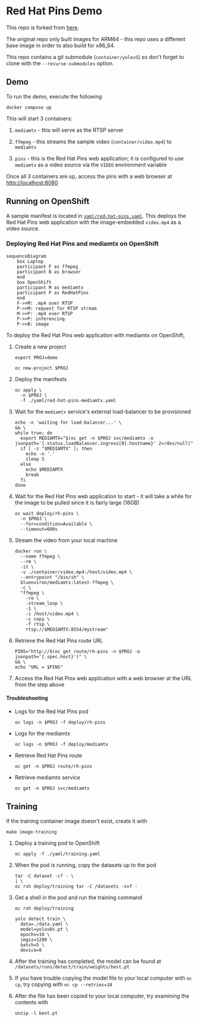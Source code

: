 # Red Hat Pins Demo

This repo is forked from [here](https://github.com/redhat-ai-edge-pins-demo/redhat-pins-ai-demo.git).

The original repo only built images for ARM64 - this repo uses a different base image in order to also build for x86_64.

This repo contains a git submodule (`container/yolov5`) so don't forget to clone with the `--recurse-submodules` option.

## Demo

To run the demo, execute the following

	docker compose up

This will start 3 containers:

01. `mediamtx` - this will serve as the RTSP server

01. `ffmpeg` - this streams the sample video (`container/video.mp4`) to `mediamtx`

01. `pins` - this is the Red Hat Pins web application; it is configured to use `mediamtx` as a video source via the `VIDEO` environment variable

Once all 3 containers are up, access the pins with a web browser at <http://localhost:8080>


## Running on OpenShift

A sample manifest is located in [`yaml/red-hat-pins.yaml`](yaml/red-hat-pins.yaml). This deploys the Red Hat Pins web application with the image-embedded `video.mp4` as a video source.


### Deploying Red Hat Pins and mediamtx on OpenShift

```mermaid
sequenceDiagram
	box Laptop
	participant F as ffmpeg
	participant B as browser
	end
	box OpenShift
	participant M as mediamtx
	participant P as RedHatPins
	end
	F->>M: .mp4 over RTSP
	P->>M: request for RTSP stream
	M->>P: .mp4 over RTSP
	P->>P: inferencing
	P->>B: image
```

To deploy the Red Hat Pins web application with mediamtx on OpenShift,

01. Create a new project

		export PROJ=demo

		oc new-project $PROJ

01. Deploy the manifests

		oc apply \
		  -n $PROJ \
		  -f ./yaml/red-hat-pins-mediamtx.yaml

01. Wait for the `mediamtx` service's external load-balancer to be provisioned

		echo -n 'waiting for load-balancer...' \
		&& \
		while true; do
		  export MEDIAMTX="$(oc get -n $PROJ svc/mediamtx -o jsonpath='{.status.loadBalancer.ingress[0].hostname}' 2>/dev/null)"
		  if [ -z "$MEDIAMTX" ]; then
		    echo -n '.'
		    sleep 5
		  else
		    echo $MEDIAMTX
		    break
		  fi
		done

01. Wait for the Red Hat Pins web application to start - it will take a while for the image to be pulled since it is fairly large (16GB)

		oc wait deploy/rh-pins \
		  -n $PROJ \
		  --for=condition=Available \
		  --timeout=600s

01. Stream the video from your local machine

		docker run \
		  --name ffmpeg \
		  --rm \
		  -it \
		  -v ./container/video.mp4:/host/video.mp4 \
		  --entrypoint "/bin/sh" \
		  bluenviron/mediamtx:latest-ffmpeg \
		  -c \
		  "ffmpeg \
		    -re \
		    -stream_loop \
		    -1 \
		    -i /host/video.mp4 \
		    -c copy \
		    -f rtsp \
		    rtsp://$MEDIAMTX:8554/mystream"

01. Retrieve the Red Hat Pins route URL

		PINS="http://$(oc get route/rh-pins -n $PROJ -o jsonpath='{.spec.host}')" \
		&& \
		echo "URL = $PINS"

01. Access the Red Hat Pins web application with a web browser at the URL from the step above


#### Troubleshooting

*   Logs for the Red Hat Pins pod

		oc logs -n $PROJ -f deploy/rh-pins

*   Logs for the mediamtx

		oc logs -n $PROJ -f deploy/mediamtx

*   Retrieve Red Hat Pins route

		oc get -n $PROJ route/rh-pins

*   Retrieve mediamtx service

		oc get -n $PROJ svc/mediamtx


## Training

If the training container image doesn't exist, create it with

	make image-training

01. Deploy a training pod to OpenShift

		oc apply -f ./yaml/training.yaml

01. When the pod is running, copy the datasets up to the pod

		tar -C dataset -cf - \
		| \
		oc rsh deploy/training tar -C /datasets -xvf -

01. Get a shell in the pod and run the training command

		oc rsh deploy/training

		yolo detect train \
		  data=./data.yaml \
		  model=yolov8s.pt \
		  epochs=10 \
		  imgsz=1280 \
		  batch=5 \
		  device=0

01. After the training has completed, the model can be found at `/datasets/runs/detect/train/weights/best.pt`

01. If you have trouble copying the model file to your local computer with `oc cp`, try copying with `oc cp --retries=10`

01. After the file has been copied to your local computer, try examining the contents with

		unzip -l best.pt
